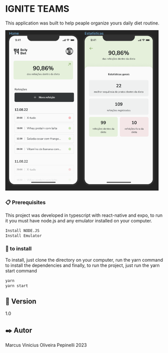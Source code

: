 # IGNITE TEAMS

This application was built to help peaple organize yours daily diet routine.

<Img src="src/assets/screens.png"/>


### 📋 Prerequisites

This project was developed in typescript with react-native and expo, to run it you must have node.js and any emulator installed on your computer.

```
Install NODE.JS
Install Emulator

```

### 🔧 to install

To install, just clone the directory on your computer, run the yarn command to install the dependencies and finally, to run the project, just run the yarn start command

```
yarn
yarn start
```

## 📌 Version

1.0 

## ✒️ Autor

Marcus Vinicius Oliveira Pepinelli 2023

